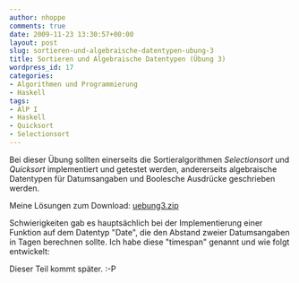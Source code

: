 ```yaml
---
author: nhoppe
comments: true
date: 2009-11-23 13:30:57+00:00
layout: post
slug: sortieren-und-algebraische-datentypen-ubung-3
title: Sortieren und Algebraische Datentypen (Übung 3)
wordpress_id: 17
categories:
- Algorithmen und Programmierung
- Haskell
tags:
- AlP I
- Haskell
- Quicksort
- Selectionsort
---
```


Bei dieser Übung sollten einerseits die Sortieralgorithmen _Selectionsort_ und _Quicksort_ implementiert und getestet werden, andererseits algebraische Datentypen für Datumsangaben und Boolesche Ausdrücke geschrieben werden.

Meine Lösungen zum Download: [uebung3.zip](http://www.nielshoppe.de/files/downloads/inf/alp1_ws0910/uebung3.zip)

Schwierigkeiten gab es hauptsächlich bei der Implementierung einer Funktion auf dem Datentyp "Date", die den Abstand zweier Datumsangaben in Tagen berechnen sollte. Ich habe diese "timespan" genannt und wie folgt entwickelt:

Dieser Teil kommt später. :-P
